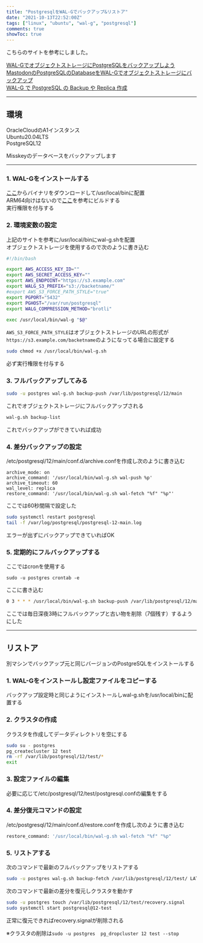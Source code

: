 ```yaml
---
title: "PostgresqlをWAL-Gでバックアップ&リストア"
date: "2021-10-13T22:52:00Z"
tags: ["linux", "ubuntu", "wal-g", "postgresql"]
comments: true
showToc: true
---
```


こちらのサイトを参考にしました。

[WAL-GでオブジェクトストレージにPostgreSQLをバックアップしよう](https://blog.noellabo.jp/entry/2019/03/05/yMjQeU9JXHxcyHTL)  
[MastodonのPostgreSQLのDatabaseをWAL-Gでオブジェクトストレージにバックアップ](https://qiita.com/atsu1125/items/676d24c0473ad94b3f2b)  
[WAL-G で PostgreSQL の Backup や Replica 作成](https://blog.1q77.com/2019/06/wal-g/)

***

## 環境

OracleCloudのA1インスタンス  
Ubuntu20.04LTS  
PostgreSQL12

Misskeyのデータベースをバックアップします

***

### 1. WAL-Gをインストールする

[ここ](https://github.com/wal-g/wal-g/releases)からバイナリをダウンロードして/usr/local/binに配置  
ARM64向けはないので[ここ](https://github.com/wal-g/wal-g/blob/master/docs/PostgreSQL.md)を参考にビルドする  
実行権限を付与する

### 2. 環境変数の設定

上記のサイトを参考に/usr/local/binにwal-g.shを配置  
オブジェクトストレージを使用するので次のように書き込む

```bash
#!/bin/bash

export AWS_ACCESS_KEY_ID=""
export AWS_SECRET_ACCESS_KEY=""
export AWS_ENDPOINT="https://s3.example.com"
export WALG_S3_PREFIX="s3://backetname/"
#export AWS_S3_FORCE_PATH_STYLE="true"
export PGPORT="5432"
export PGHOST="/var/run/postgresql"
export WALG_COMPRESSION_METHOD="brotli"
 
exec /usr/local/bin/wal-g "$@"
```

`AWS_S3_FORCE_PATH_STYLE`はオブジェクトストレージのURLの形式が`https://s3.example.com/backetname`のようになってる場合に設定する

```bash
sudo chmod +x /usr/local/bin/wal-g.sh
```

必ず実行権限を付与する

### 3. フルバックアップしてみる

```bash
sudo -u postgres wal-g.sh backup-push /var/lib/postgresql/12/main
```

これでオブジェクトストレージにフルバックアップされる

```bash
wal-g.sh backup-list
```

これでバックアップができていれば成功

### 4. 差分バックアップの設定

/etc/postgresql/12/main/conf.d/archive.confを作成し次のように書き込む

```
archive_mode: on
archive_command: '/usr/local/bin/wal-g.sh wal-push %p'  
archive_timeout: 60
wal_level: replica
restore_command: '/usr/local/bin/wal-g.sh wal-fetch "%f" "%p"'
```

ここでは60秒間隔で設定した

```bash
sudo systemctl restart postgresql
tail -f /var/log/postgresql/postgresql-12-main.log
```

エラーが出ずにバックアップできていればOK

### 5. 定期的にフルバックアップする

ここではcronを使用する

```
sudo -u postgres crontab -e
```

ここに書き込む

```bash
0 3 * * * /usr/local/bin/wal-g.sh backup-push /var/lib/postgresql/12/main/ ; /usr/local/bin/wal-g.sh delete retain 7 --confirm
```

ここでは毎日深夜3時にフルバックアップと古い物を削除（7個残す）するようにした

***

## リストア

別マシンでバックアップ元と同じバージョンのPostgreSQLをインストールする

### 1. WAL-Gをインストールし設定ファイルをコピーする

バックアップ設定時と同じようにインストールしwal-g.shを/usr/local/binに配置する

### 2. クラスタの作成

クラスタを作成してデータディレクトリを空にする

```bash
sudo su - postgres
pg_createcluster 12 test
rm -rf /var/lib/postgresql/12/test/*
exit
```

### 3. 設定ファイルの編集

必要に応じて/etc/postgresql/12/test/postgresql.confの編集をする

### 4. 差分復元コマンドの設定

/etc/postgresql/12/main/conf.d/restore.confを作成し次のように書き込む

```bash
restore_command: '/usr/local/bin/wal-g.sh wal-fetch "%f" "%p"
```

### 5. リストアする

次のコマンドで最新のフルバックアップをリストアする

```bash
sudo -u postgres wal-g.sh backup-fetch /var/lib/postgresql/12/test/ LATEST
```

次のコマンドで最新の差分を復元しクラスタを動かす

```bash
sudo -u postgres touch /var/lib/postgresql/12/test/recovery.signal
sudo systemctl start postgresql@12-test
```

正常に復元できればrecovery.signalが削除される

※クラスタの削除は`sudo -u postgres  pg_dropcluster 12 test --stop`
